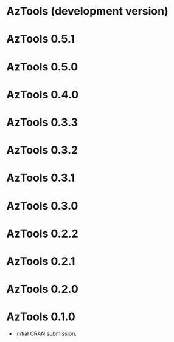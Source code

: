 # AzTools (development version)

# AzTools 0.5.1

# AzTools 0.5.0

# AzTools 0.4.0

# AzTools 0.3.3

# AzTools 0.3.2

# AzTools 0.3.1

# AzTools 0.3.0

# AzTools 0.2.2

# AzTools 0.2.1

# AzTools 0.2.0

# AzTools 0.1.0

* Initial CRAN submission.
